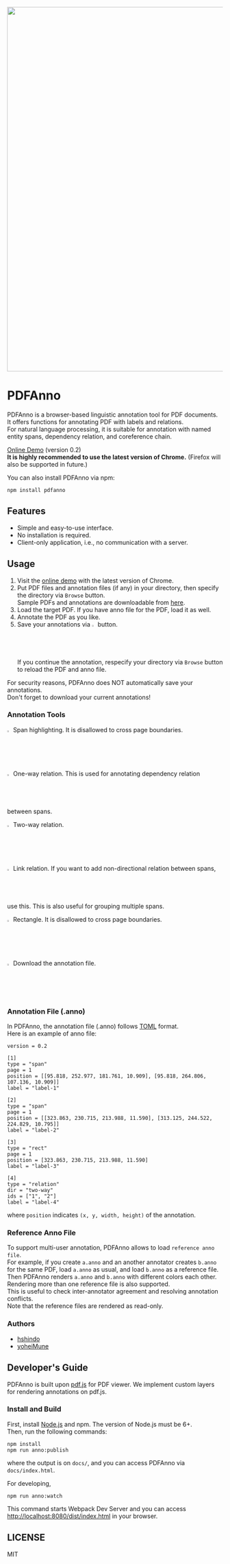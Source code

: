 <p align="center"><img src="https://github.com/paperai/pdfanno/blob/master/pdfanno.gif" width="850"></p>

# PDFAnno
PDFAnno is a browser-based linguistic annotation tool for PDF documents.  
It offers functions for annotating PDF with labels and relations.  
For natural language processing, it is suitable for annotation with named entity spans, dependency relation, and coreference chain.  

[Online Demo](https://paperai.github.io/pdfanno/) (version 0.2)  
**It is highly recommended to use the latest version of Chrome.** (Firefox will also be supported in future.)

You can also install PDFAnno via npm:
```
npm install pdfanno
```

## Features
* Simple and easy-to-use interface.
* No installation is required.
* Client-only application, i.e., no communication with a server.

## Usage
1. Visit the [online demo](https://paperai.github.io/pdfanno/) with the latest version of Chrome.
1. Put PDF files and annotation files (if any) in your directory, then specify the directory via `Browse` button.  
Sample PDFs and annotations are downloadable from [here](https://cl.naist.jp/%7Eshindo/pdfanno_material.zip).  
1. Load the target PDF. If you have anno file for the PDF, load it as well.
1. Annotate the PDF as you like.
1. Save your annotations via <img src="https://github.com/paperai/pdfanno/blob/master/icons/fa-download.png" width="2%"> button.  
If you continue the annotation, respecify your directory via `Browse` button to reload the PDF and anno file.

For security reasons, PDFAnno does NOT automatically save your annotations.  
Don't forget to download your current annotations!  

### Annotation Tools
<img src="https://github.com/paperai/pdfanno/blob/master/icons/fa-pencil.png" width="2%"> Span highlighting. It is disallowed to cross page boundaries.

<img src="https://github.com/paperai/pdfanno/blob/master/icons/fa-long-arrow-right.png" width="2%"> One-way relation. This is used for annotating dependency relation between spans.

<img src="https://github.com/paperai/pdfanno/blob/master/icons/fa-arrows-h.png" width="2%"> Two-way relation.

<img src="https://github.com/paperai/pdfanno/blob/master/icons/fa-minus.png" width="2%"> Link relation. If you want to add non-directional relation between spans, use this. This is also useful for grouping multiple spans.

<img src="https://github.com/paperai/pdfanno/blob/master/icons/fa-square-o.png" width="2%"> Rectangle. It is disallowed to cross page boundaries.

<img src="https://github.com/paperai/pdfanno/blob/master/icons/fa-download.png" width="2%"> Download the annotation file.

### Annotation File (.anno)
In PDFAnno, the annotation file (.anno) follows [TOML](https://github.com/toml-lang/toml) format.  
Here is an example of anno file:
```
version = 0.2

[1]
type = "span"
page = 1
position = [[95.818, 252.977, 181.761, 10.909], [95.818, 264.806, 107.136, 10.909]]
label = "label-1"

[2]
type = "span"
page = 1
position = [[323.863, 230.715, 213.988, 11.590], [313.125, 244.522, 224.829, 10.795]]
label = "label-2"

[3]
type = "rect"
page = 1
position = [323.863, 230.715, 213.988, 11.590]
label = "label-3"

[4]
type = "relation"
dir = "two-way"
ids = ["1", "2"]
label = "label-4"
```
where `position` indicates `(x, y, width, height)` of the annotation.  

### Reference Anno File
To support multi-user annotation, PDFAnno allows to load `reference anno file`.  
For example, if you create `a.anno` and an another annotator creates `b.anno` for the same PDF, load `a.anno` as usual, and load `b.anno` as a reference file. Then PDFAnno renders `a.anno` and `b.anno` with different colors each other. Rendering more than one reference file is also supported.   
This is useful to check inter-annotator agreement and resolving annotation conflicts.  
Note that the reference files are rendered as read-only.

### Authors
* [hshindo](https://github.com/hshindo)
* [yoheiMune](https://github.com/yoheiMune)

## Developer's Guide
PDFAnno is built upon [pdf.js](https://github.com/mozilla/pdf.js) for PDF viewer.
We implement custom layers for rendering annotations on pdf.js.

### Install and Build
First, install [Node.js](https://nodejs.org/) and npm. The version of Node.js must be 6+.  
Then, run the following commands:
```
npm install
npm run anno:publish
```
where the output is on `docs/`, and you can access PDFAnno via `docs/index.html`.  

For developing,
```
npm run anno:watch
```
This command starts Webpack Dev Server and you can access  [http://localhost:8080/dist/index.html](http://localhost:8080/dist/index.html) in your browser.

## LICENSE
MIT
